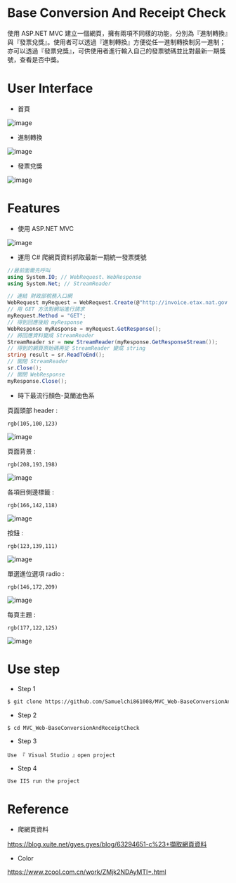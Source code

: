# Base Conversion And Receipt Check 

使用 ASP.NET MVC 建立一個網頁，擁有兩項不同樣的功能，分別為『進制轉換』與『發票兌獎』。使用者可以透過『進制轉換』方便從任一進制轉換制另一進制；亦可以透過『發票兌獎』，可供使用者進行輸入自己的發票號碼並比對最新一期獎號，查看是否中獎。 

# User Interface 

* 首頁 

![image](https://github.com/Samuelchi861008/MVC_Web-BaseConversionAndReceiptCheck/blob/master/home.png) 

* 進制轉換 

![image](https://github.com/Samuelchi861008/MVC_Web-BaseConversionAndReceiptCheck/blob/master/conver.png) 

* 發票兌獎 

![image](https://github.com/Samuelchi861008/MVC_Web-BaseConversionAndReceiptCheck/blob/master/receipt.png) 

# Features 

* 使用 ASP.NET MVC 

![image](https://github.com/Samuelchi861008/MVC_Web-BaseConversionAndReceiptCheck/blob/master/MVC.png) 

* 運用 C# 爬網頁資料抓取最新一期統一發票獎號 

```C#
//最前面需先呼叫
using System.IO; // WebRequest、WebResponse
using System.Net; // StreamReader
```
```C#
// 連結 財政部稅務入口網
WebRequest myRequest = WebRequest.Create(@"http://invoice.etax.nat.gov.tw/");
// 用 GET 方法對網站進行請求
myRequest.Method = "GET";
// 得到回應後給 myResponse
WebResponse myResponse = myRequest.GetResponse();
// 將回應資料變成 StreamReader
StreamReader sr = new StreamReader(myResponse.GetResponseStream());
// 得到的網頁原始碼再從 StreamReader 變成 string
string result = sr.ReadToEnd();
// 關閉 StreamReader
sr.Close();
// 關閉 WebResponse
myResponse.Close();
``` 

* 時下最流行顏色-莫蘭迪色系

頁面頭部 header : 

```
rgb(105,100,123)
```   
![image](https://github.com/Samuelchi861008/MVC_Web-BaseConversionAndReceiptCheck/blob/master/header.png) 


頁面背景 : 

```
rgb(208,193,198)
```   
![image](https://github.com/Samuelchi861008/MVC_Web-BaseConversionAndReceiptCheck/blob/master/body.png) 


各項目側邊標籤 : 

```
rgb(166,142,118)
```   
![image](https://github.com/Samuelchi861008/MVC_Web-BaseConversionAndReceiptCheck/blob/master/side.png) 


按鈕 : 

```
rgb(123,139,111)
```   
![image](https://github.com/Samuelchi861008/MVC_Web-BaseConversionAndReceiptCheck/blob/master/btn.png) 


單選進位選項 radio : 

```
rgb(146,172,209)
```   
![image](https://github.com/Samuelchi861008/MVC_Web-BaseConversionAndReceiptCheck/blob/master/label.png) 


每頁主題 : 

```
rgb(177,122,125)
```   
![image](https://github.com/Samuelchi861008/MVC_Web-BaseConversionAndReceiptCheck/blob/master/title.png)


# Use step 

* Step 1 
```bash
$ git clone https://github.com/Samuelchi861008/MVC_Web-BaseConversionAndReceiptCheck.git
``` 

* Step 2 
```bash
$ cd MVC_Web-BaseConversionAndReceiptCheck
``` 

* Step 3 
```
Use 『 Visual Studio 』open project
```

* Step 4 
```
Use IIS run the project
```


# Reference 

* 爬網頁資料 

https://blog.xuite.net/gyes.gyes/blog/63294651-c%23+擷取網頁資料 

* Color 

https://www.zcool.com.cn/work/ZMjk2NDAyMTI=.html 

